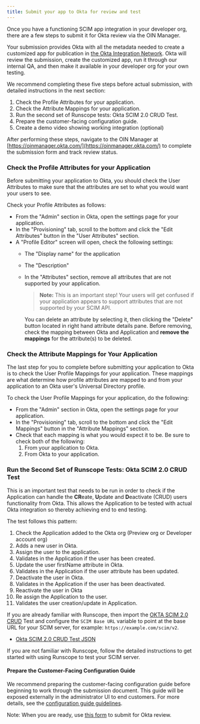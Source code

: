 ```yaml
---
title: Submit your app to Okta for review and test
---
```


Once you have a functioning SCIM app integration in your developer org, there are a few steps to submit it for Okta review via the OIN Manager.

Your submission provides Okta with all the metadata needed to create a customized app for publication in [the Okta Integration Network](https://www.okta.com/resources/find-your-apps/). Okta will review the submission, create the customized app, run it through our internal QA, and then make it available in your developer org for your own testing.

We recommend completing these five steps before actual submission, with detailed instructions in the next section:

1. Check the Profile Attributes for your application.
2. Check the Attribute Mappings for your application.
3. Run the second set of Runscope tests: Okta SCIM 2.0 CRUD Test.
4. Prepare the customer-facing configuration guide.
5. Create a demo video showing working integration (optional)

After performing these steps, navigate to the OIN Manager at [https://oinmanager.okta.com/](https://oinmanager.okta.com/) to complete the submission form and track review status.

### Check the Profile Attributes for your Application

Before submitting your application to Okta, you should check the
User Attributes to make sure that the attributes are set to what
you would want your users to see.

Check your Profile Attributes as follows:

* From the "Admin" section in Okta, open the settings page for your application.
* In the "Provisioning" tab, scroll to the bottom and click the "Edit Attributes" button in the "User Attributes" section.
* A "Profile Editor" screen will open, check the following settings:
  * The "Display name" for the application
  * The "Description"
  * In the "Attributes" section, remove all attributes that are not supported by your application.

    > **Note:** This is an important step! Your users will get confused if your application appears to support attributes that are not supported by your SCIM API.

    You can delete an attribute by selecting it, then clicking the "Delete" button located in right hand attribute details pane. Before removing, check the mapping between Okta and Application and **remove the mappings** for the attribute(s) to be deleted.

### Check the Attribute Mappings for Your Application

The last step for you to complete before submitting your
application to Okta is to check the User Profile Mappings for your
application. These mappings are what determine how profile
attributes are mapped to and from your application to an Okta
user's Universal Directory profile.

To check the User Profile Mappings for your application, do the
following:

* From the "Admin" section in Okta, open the settings page for your application.
* In the "Provisioning" tab, scroll to the bottom and click the "Edit Mappings" button in the "Attribute Mappings" section.
* Check that each mapping is what you would expect it to be. Be sure to check both of the following:
  1. From your application to Okta.
  2. From Okta to your application.

### Run the Second Set of Runscope Tests: Okta SCIM 2.0 CRUD Test

This is an important test that needs to be run in order to check if the Application
can handle the **CR**eate, **U**pdate and **D**eactivate (CRUD) users functionality from Okta.
This allows the Application to be tested with actual Okta integration so thereby achieving end to end testing.

The test follows this pattern:

1. Check the Application added to the Okta org (Preview org or Developer account org)
2. Adds a new user in Okta.
3. Assign the user to the application.
4. Validates in the Application if the user has been created.
5. Update the user firstName attribute in Okta.
6. Validates in the Application if the user attribute has been updated.
7. Deactivate the user in Okta.
8. Validates in the Application if the user has been deactivated.
9. Reactivate the user in Okta
10. Re assign the Application to the user.
11. Validates the user creation/update in Application.

If you are already familiar with Runscope, then import the [OKTA SCIM 2.0 CRUD](/standards/SCIM/SCIMFiles/Initial_Script_CRUD.txt) Test and configure the `SCIM Base URL` variable to point at the base URL for your SCIM server, for example: `https://example.com/scim/v2`.

* [Okta SCIM 2.0 CRUD Test JSON](/standards/SCIM/SCIMFiles/Okta-SCIM-CRUD-Test.json)

If you are not familiar with Runscope, follow <GuideLink link=“../test-scim-server#set-up-runscope”>the detailed instructions</GuideLink> to get started with using Runscope to test your SCIM server.

#### Prepare the Customer-Facing Configuration Guide

We recommend preparing the customer-facing configuration guide before beginning to work through the submission document. This guide will be exposed externally in the administrator UI to end customers. For more details, see the [configuration guide guidelines](http://saml-doc.okta.com/Provisioning_Docs/SCIM_Configuration_Guide_Instructions.pdf).

Note: When you are ready, use [this form](https://oinmanager.okta.com/) to submit for Okta review.

<NextSectionLink/>

